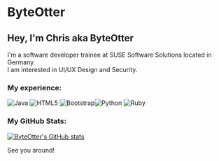 # ByteOtter
## Hey, I'm Chris aka ByteOtter

I'm a software developer trainee at SUSE Software Solutions located in Germany.<br/>
I am interested in UI/UX Design and Security.

### My experience:

![Java](https://img.shields.io/badge/java-%23ED8B00.svg?style=for-the-badge&logo=java&logoColor=yellow) ![HTML5](https://img.shields.io/badge/html5-%23E34F26.svg?style=for-the-badge&logo=html5&logoColor=informational)
![Bootstrap](https://img.shields.io/badge/bootstrap--white?style=for-the-badge&logo=bootstrap&logoColor=white)![Python](https://img.shields.io/badge/python-3670A0?style=for-the-badge&logo=python&logoColor=brightgreen) ![Ruby](https://img.shields.io/badge/ruby--red?style=for-the-badge&logo=ruby&logoColor=red)

### My GitHub Stats:

[![ByteOtter's GitHub stats](https://github-readme-stats.vercel.app/api?username=ByteOtter&count_private=true&hide_title=true&show_icons=true&theme=transparent)](https://github.com/anuraghazra/github-readme-stats)



See you around!
